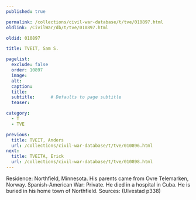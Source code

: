 ```yaml
---
published: true

permalink: /collections/civil-war-database/t/tve/010897.html
oldlink: /CivilWar/db/t/tve/010897.html

oldid: 010897

title: TVEIT, Sam S.

pagelist:
  exclude: false
  order: 10897
  image: 
  alt:
  caption:
  title:
  subtitle:      # Defaults to page subtitle
  teaser:

category: 
  - T 
  - TVE

previous:
  title: TVEIT, Anders
  url: /collections/civil-war-database/t/tve/010896.html  
next:
  title: TVEITA, Erick
  url: /collections/civil-war-database/t/tve/010898.html   
---
```

Residence: Northfield, Minnesota. His parents came from Ovre Telemarken, Norway. Spanish-American War: Private. He died in a hospital in Cuba. He is buried in his home town of Northfield. Sources: (Ulvestad p338)